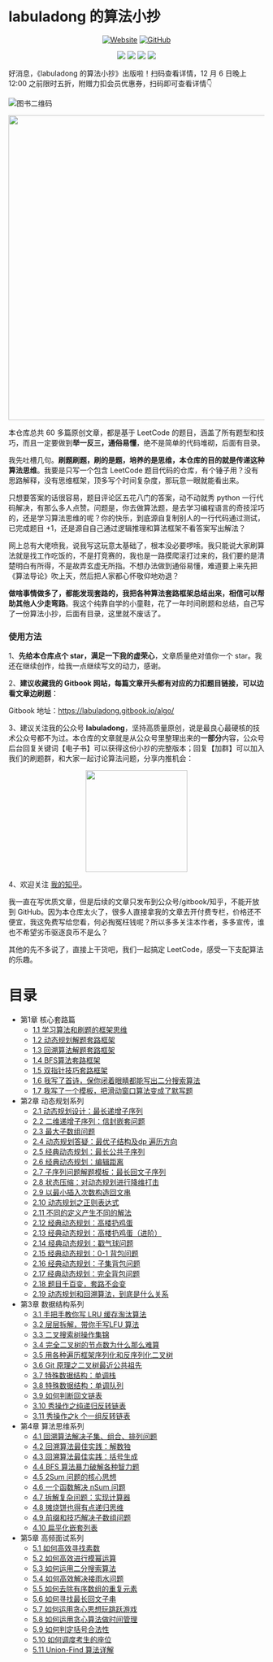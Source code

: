 # labuladong 的算法小抄

<p align='center'>
<a href="https://labuladong.gitbook.io/algo" target="_blank"><img alt="Website" src="https://img.shields.io/website?label=%E5%9C%A8%E7%BA%BF%E7%94%B5%E5%AD%90%E4%B9%A6&style=flat-square&down_color=blue&down_message=%E7%82%B9%E8%BF%99%E9%87%8C&up_color=blue&up_message=%E7%82%B9%E8%BF%99%E9%87%8C&url=https%3A%2F%2Flabuladong.gitbook.io%2Falgo&logo=Gitea"></a>
<a href="https://github.com/labuladong/fucking-algorithm" target="_blank"><img alt="GitHub" src="https://img.shields.io/github/stars/labuladong/fucking-algorithm?label=Stars&style=flat-square&logo=GitHub"></a>
</p>

<p align='center'>
<a href="https://www.github.com/labuladong" target="_blank"><img src="https://img.shields.io/badge/作者-@labuladong-000000.svg?style=flat-square&logo=GitHub"></a>
<a href="https://www.zhihu.com/people/labuladong" target="_blank"><img src="https://img.shields.io/badge/%E7%9F%A5%E4%B9%8E-@labuladong-000000.svg?style=flat-square&logo=Zhihu"></a>
<a href="https://i.loli.net/2020/10/10/MhRTyUKfXZOlQYN.jpg" target="_blank"><img src="https://img.shields.io/badge/公众号-@labuladong-000000.svg?style=flat-square&logo=WeChat"></a>
<a href="https://space.bilibili.com/14089380" target="_blank"><img src="https://img.shields.io/badge/B站-@labuladong-000000.svg?style=flat-square&logo=Bilibili"></a>
</p>
好消息，《labuladong 的算法小抄》出版啦！扫码查看详情，12 月 6 日晚上 12:00 之前限时五折，附赠力扣会员优惠券，扫码即可查看详情👇

![图书二维码](https://i.loli.net/2020/12/03/xXKBpqGzI6ol985.jpg)

<p align='center'>
<img src="https://gitee.com/labuladong/pictures/raw/master/starHistory.png" width = "600" />
</p>

本仓库总共 60 多篇原创文章，都是基于 LeetCode 的题目，涵盖了所有题型和技巧，而且一定要做到**举一反三，通俗易懂**，绝不是简单的代码堆砌，后面有目录。







我先吐槽几句。**刷题刷题，刷的是题，培养的是思维，本仓库的目的就是传递这种算法思维**。我要是只写一个包含 LeetCode 题目代码的仓库，有个锤子用？没有思路解释，没有思维框架，顶多写个时间复杂度，那玩意一眼就能看出来。

只想要答案的话很容易，题目评论区五花八门的答案，动不动就秀 python 一行代码解决，有那么多人点赞。问题是，你去做算法题，是去学习编程语言的奇技淫巧的，还是学习算法思维的呢？你的快乐，到底源自复制别人的一行代码通过测试，已完成题目 +1，还是源自自己通过逻辑推理和算法框架不看答案写出解法？

网上总有大佬喷我，说我写这玩意太基础了，根本没必要啰嗦。我只能说大家刷算法就是找工作吃饭的，不是打竞赛的，我也是一路摸爬滚打过来的，我们要的是清楚明白有所得，不是故弄玄虚无所指。不想办法做到通俗易懂，难道要上来先把《算法导论》吹上天，然后把人家都心怀敬仰地劝退？

**做啥事情做多了，都能发现套路的，我把各种算法套路框架总结出来，相信可以帮助其他人少走弯路**。我这个纯靠自学的小童鞋，花了一年时间刷题和总结，自己写了一份算法小抄，后面有目录，这里就不废话了。

### 使用方法

1、**先给本仓库点个 star，满足一下我的虚荣心**，文章质量绝对值你一个 star。我还在继续创作，给我一点继续写文的动力，感谢。

2、**建议收藏我的 Gitbook 网站，每篇文章开头都有对应的力扣题目链接，可以边看文章边刷题**：

Gitbook 地址：https://labuladong.gitbook.io/algo/

3、建议关注我的公众号 **labuladong**，坚持高质量原创，说是最良心最硬核的技术公众号都不为过。本仓库的文章就是从公众号里整理出来的**一部分**内容，公众号后台回复关键词【电子书】可以获得这份小抄的完整版本；回复【加群】可以加入我们的刷题群，和大家一起讨论算法问题，分享内推机会：

<p align='center'>
<img src="https://gitee.com/labuladong/pictures/raw/master/qrcode.jpg" width = "200" />
</p>

4、欢迎关注 [我的知乎](https://www.zhihu.com/people/labuladong)。

我一直在写优质文章，但是后续的文章只发布到公众号/gitbook/知乎，不能开放到 GitHub。因为本仓库太火了，很多人直接拿我的文章去开付费专栏，价格还不便宜，我这免费写给您看，何必掏冤枉钱呢？所以多多关注本作者，多多宣传，谁也不希望劣币驱逐良币不是么？

其他的先不多说了，直接上干货吧，我们一起搞定 LeetCode，感受一下支配算法的乐趣。

# 目录

* 第1章 核心套路篇
  * [1.1 学习算法和刷题的框架思维](第1章-核心套路篇/1.1-学习算法和刷题的框架思维.md)
  * [1.2 动态规划解题套路框架](第1章-核心套路篇/1.2-动态规划解题套路框架.md)
  * [1.3 回溯算法解题套路框架](第1章-核心套路篇/1.3-回溯算法解题套路框架.md)
  * [1.4 BFS算法套路框架](第1章-核心套路篇/1.4-BFS算法套路框架.md)
  * [1.5 双指针技巧套路框架](第1章-核心套路篇/1.5-双指针技巧套路框架.md)
  * [1.6 我写了首诗，保你闭着眼睛都能写出二分搜索算法](第1章-核心套路篇/1.6-我写了首诗，保你闭着眼睛都能写出二分搜索算法.md)
  * [1.7 我写了一个模板，把滑动窗口算法变成了默写题](第1章-核心套路篇/1.7-我写了一个模板，把滑动窗口算法变成了默写题.md)
* 第2章 动态规划系列
  * [2.1 动态规划设计：最长递增子序列](第2章-动态规划系列/2.1-动态规划设计：最长递增子序列.md)
  * [2.2 二维递增子序列：信封嵌套问题](第2章-动态规划系列/2.2-二维递增子序列：信封嵌套问题.md)
  * [2.3 最大子数组问题](第2章-动态规划系列/2.3-最大子数组问题.md)
  * [2.4 动态规划答疑：最优子结构及dp 遍历方向](第2章-动态规划系列/2.4-动态规划答疑：最优子结构及dp遍历方向.md)
  * [2.5 经典动态规划：最长公共子序列](第2章-动态规划系列/2.5-经典动态规划：最长公共子序列.md)
  * [2.6 经典动态规划：编辑距离](第2章-动态规划系列/2.6-经典动态规划：编辑距离.md)
  * [2.7 子序列问题解题模板：最长回文子序列](第2章-动态规划系列/2.7-子序列问题解题模板：最长回文子序列.md)
  * [2.8 状态压缩：对动态规划进行降维打击](第2章-动态规划系列/2.8-状态压缩：对动态规划进行降维打击.md)
  * [2.9 以最小插入次数构造回文串](第2章-动态规划系列/2.9-以最小插入次数构造回文串.md)
  * [2.10 动态规划之正则表达式](第2章-动态规划系列/2.10-动态规划之正则表达式.md)
  * [2.11 不同的定义产生不同的解法](第2章-动态规划系列/2.11-不同的定义产生不同的解法.md)
  * [2.12 经典动态规划：高楼扔鸡蛋](第2章-动态规划系列/2.12-经典动态规划：高楼扔鸡蛋.md)
  * [2.13 经典动态规划：高楼扔鸡蛋（进阶）](第2章-动态规划系列/2.13-经典动态规划：高楼扔鸡蛋（进阶）.md)
  * [2.14 经典动态规划：戳气球问题](第2章-动态规划系列/2.14-经典动态规划：戳气球问题.md)
  * [2.15 经典动态规划：0-1 背包问题](第2章-动态规划系列/2.15-经典动态规划：0-1背包问题.md)
  * [2.16 经典动态规划：子集背包问题](第2章-动态规划系列/2.16-经典动态规划：子集背包问题.md)
  * [2.17 经典动态规划：完全背包问题](第2章-动态规划系列/2.17-经典动态规划：完全背包问题.md)
  * [2.18 题目千百变，套路不会变](第2章-动态规划系列/2.18-题目千百变，套路不会变.md)
  * [2.19 动态规划和回溯算法，到底是什么关系](第2章-动态规划系列/2.19-动态规划和回溯算法，到底是什么关系.md)
* 第3章 数据结构系列
  * [3.1 手把手教你写 LRU 缓存淘汰算法](第3章-数据结构系列/3.1-手把手教你写LRU缓存淘汰算法.md)
  * [3.2 层层拆解，带你手写LFU 算法](第3章-数据结构系列/3.2-层层拆解，带你手写LFU算法.md)
  * [3.3 二叉搜索树操作集锦](第3章-数据结构系列/3.3-二叉搜索树操作集锦.md)
  * [3.4 完全二叉树的节点数为什么那么难算](第3章-数据结构系列/3.4-完全二叉树的节点数为什么那么难算.md)
  * [3.5 用各种遍历框架序列化和反序列化二叉树](第3章-数据结构系列/3.5-用各种遍历框架序列化和反序列化二叉树.md)
  * [3.6 Git 原理之二叉树最近公共祖先](第3章-数据结构系列/3.6-Git原理之二叉树最近公共祖先.md)
  * [3.7 特殊数据结构：单调栈](第3章-数据结构系列/3.7-特殊数据结构：单调栈.md)
  * [3.8 特殊数据结构：单调队列](第3章-数据结构系列/3.8-特殊数据结构：单调队列.md)
  * [3.9 如何判断回文链表](第3章-数据结构系列/3.9-如何判断回文链表.md)
  * [3.10 秀操作之纯递归反转链表](第3章-数据结构系列/3.10-秀操作之纯递归反转链表.md)
  * [3.11 秀操作之k 个一组反转链表](第3章-数据结构系列/3.11-秀操作之k个一组反转链表.md)
* 第4章 算法思维系列
  * [4.1 回溯算法解决子集、组合、排列问题](第4章-算法思维系列/4.1-回溯算法解决子集、组合、排列问题.md)
  * [4.2 回溯算法最佳实践：解数独](第4章-算法思维系列/4.2-回溯算法最佳实践：解数独.md)
  * [4.3 回溯算法最佳实践：括号生成](第4章-算法思维系列/4.3-回溯算法最佳实践：括号生成.md)
  * [4.4 BFS 算法暴力破解各种智力题](第4章-算法思维系列/4.4-BFS算法暴力破解各种智力题.md)
  * [4.5 2Sum 问题的核心思想](第4章-算法思维系列/4.5-2Sum问题的核心思想.md)
  * [4.6 一个函数解决 nSum 问题](第4章-算法思维系列/4.6-一个函数解决nSum问题.md)
  * [4.7 拆解复杂问题：实现计算器](第4章-算法思维系列/4.7-拆解复杂问题：实现计算器.md)
  * [4.8 摊烧饼也得有点递归思维](第4章-算法思维系列/4.8-摊烧饼也得有点递归思维.md)
  * [4.9 前缀和技巧解决子数组问题](第4章-算法思维系列/4.9-前缀和技巧解决子数组问题.md)
  * [4.10 扁平化嵌套列表](第4章-算法思维系列/4.10-扁平化嵌套列表.md)
* 第5章 高频面试系列
  * [5.1 如何高效寻找素数](第5章-高频面试系列/5.1-如何高效寻找素数.md)
  * [5.2 如何高效进行模幂运算](第5章-高频面试系列/5.2-如何高效进行模幂运算.md)
  * [5.3 如何运用二分搜索算法](第5章-高频面试系列/5.3-如何运用二分搜索算法.md)
  * [5.4 如何高效解决接雨水问题](第5章-高频面试系列/5.4-如何高效解决接雨水问题.md)
  * [5.5 如何去除有序数组的重复元素](第5章-高频面试系列/5.5-如何去除有序数组的重复元素.md)
  * [5.6 如何寻找最长回文子串](第5章-高频面试系列/5.6-如何寻找最长回文子串.md)
  * [5.7 如何运用贪心思想玩跳跃游戏](第5章-高频面试系列/5.7-如何运用贪心思想玩跳跃游戏.md)
  * [5.8 如何运用贪心算法做时间管理](第5章-高频面试系列/5.8-如何运用贪心算法做时间管理.md)
  * [5.9 如何判定括号合法性](第5章-高频面试系列/5.9-如何判定括号合法性.md)
  * [5.10 如何调度考生的座位](第5章-高频面试系列/5.10-如何调度考生的座位.md)
  * [5.11 Union-Find 算法详解](第5章-高频面试系列/5.11-Union-Find算法详解.md)
